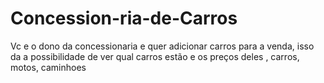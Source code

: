 # Concession-ria-de-Carros
Vc e o dono da concessionaria e quer adicionar carros para a venda, isso da a possibilidade de ver qual carros estão e os preços deles , carros, motos, caminhoes 
